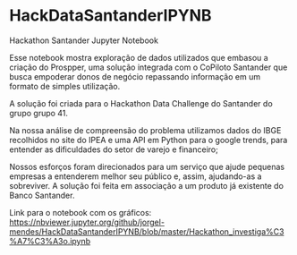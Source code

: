 # HackDataSantanderIPYNB
Hackathon Santander Jupyter Notebook

Esse notebook mostra exploração de dados utilizados que embasou a criação do Prospper, uma solução integrada com o CoPiloto Santander que busca empoderar donos de negócio repassando informação em um formato de simples utilização.

A solução foi criada para o Hackathon Data Challenge do Santander do grupo grupo 41.

Na nossa análise de compreensão do problema utilizamos dados do IBGE recolhidos no site do IPEA e uma API em Python para o google trends, para entender as dificuldades do setor de varejo e financeiro;

Nossos esforços foram direcionados para um serviço que ajude pequenas empresas a entenderem melhor seu público e, assim, ajudando-as a sobreviver. A solução foi feita em associação a um produto já existente do Banco Santander.

Link para o notebook com os gráficos: https://nbviewer.jupyter.org/github/jorgel-mendes/HackDataSantanderIPYNB/blob/master/Hackathon_investiga%C3%A7%C3%A3o.ipynb
